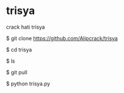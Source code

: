 # trisya
crack hati trisya

$ git clone https://github.com/Alipcrack/trisya

$ cd trisya

$ ls

$ git pull

$ python trisya.py
